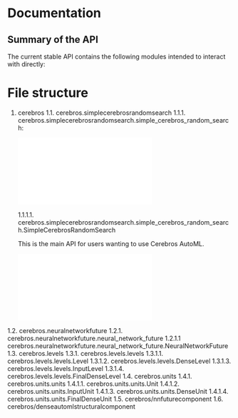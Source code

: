 # Documentation

## Summary of the API

The current stable API contains the following modules intended to interact with directly:

# File structure

1. cerebros
  1.1. cerebros.simplecerebrosrandomsearch
    1.1.1. cerebros.simplecerebrosrandomsearch.simple_cerebros_random_search:

    ![simplecerebrosrandomsearch/simple_cerebros_random_search.md](simplecerebrosrandomsearch/simple_cerebros_random_search.md)

      1.1.1.1. cerebros.simplecerebrosrandomsearch.simple_cerebros_random_search.SimpleCerebrosRandomSearch

      This is the main API for users wanting to use Cerebros AutoML.

      ![simplecerebrosrandomsearch/simple_cerebros_random_search.md#SimpleCerebrosRandomSearch](simplecerebrosrandomsearch/simple_cerebros_random_search.md#SimpleCerebrosRandomSearch)

  1.2. cerebros.neuralnetworkfuture
    1.2.1. cerebros.neuralnetworkfuture.neural_network_future
      1.2.1.1 cerebros.neuralnetworkfuture.neural_network_future.NeuralNetworkFuture
  1.3. cerebros.levels
    1.3.1. cerebros.levels.levels
      1.3.1.1. cerebros.levels.levels.Level
      1.3.1.2. cerebros.levels.levels.DenseLevel
      1.3.1.3. cerebros.levels.levels.InputLevel
      1.3.1.4. cerebros.levels.levels.FinalDenseLevel
  1.4. cerebros.units
    1.4.1. cerebros.units.units
      1.4.1.1. cerebros.units.units.Unit
      1.4.1.2. cerebros.units.units.InputUnit
      1.4.1.3. cerebros.units.units.DenseUnit
      1.4.1.4. cerebros.units.units.FinalDenseUnit
  1.5. cerebros/nnfuturecomponent
  1.6. cerebros/denseautomlstructuralcomponent
